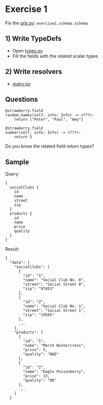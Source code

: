 # Exercise 1

Fix the [urls.py](https://github.com/Speedy1991/strawberry-workshop/blob/master/core/urls.py#L4): `exercise1.schema.schema`

## 1) Write TypeDefs
- Open [types.py](https://github.com/Speedy1991/strawberry-workshop/blob/master/exercise1/schema/types.py)
- Fill the fields with the related scalar types

## 2) Write resolvers
- [query.py](https://github.com/Speedy1991/strawberry-workshop/blob/master/exercise1/schema/query.py)

## Questions

```
@strawberry.field
random_names(self, info: Info) -> <???>:
    return ["Peter", "Paul", "Amy"]

@strawberry.field    
number(self, info: Info) -> <???>:
    return 5
```

Do you know the related field return types?


## Sample

Query:
```
{
  socialClubs {
    id
    name
    street
    zip
  }
  products {
    id
    name
    price
    quality
  }
}
```

Result:

```
{
  "data": {
    "socialClubs": [
      {
        "id": "1",
        "name": "Social Club No. 0",
        "street": "Social Street 0",
        "zip": "97453"
      },
      {
        "id": "2",
        "name": "Social Club No. 1",
        "street": "Social Street 1",
        "zip": "19565"
      },
      ...
    ],
    "products": [
      {
        "id": "1",
        "name": "Marsh Wintercress",
        "price": 5,
        "quality": "BAD"
      },
      {
        "id": "2",
        "name": "Eagle Poisonberry",
        "price": 13,
        "quality": "OK"
      },
      ...
    ]
  }   
```